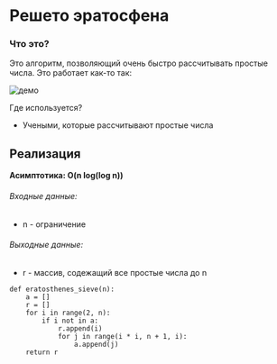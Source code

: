 # Решето эратосфена

### Что это?
Это алгоритм, позволяющий очень быстро рассчитывать простые числа. Это работает как-то так:

![демо](https://upload.wikimedia.org/wikipedia/commons/thumb/8/8c/New_Animation_Sieve_of_Eratosthenes.gif/400px-New_Animation_Sieve_of_Eratosthenes.gif)

Где используется?
 - Учеными, которые рассчитывают простые числа

## Реализация
**Асимптотика: O(n log(log n))**
###### Входные данные:
 - n - ограничение
###### Выходные данные:
 - r - массив, содежащий все простые числа до n
```python3
def eratosthenes_sieve(n):
    a = []
    r = []
    for i in range(2, n):
        if i not in a:
            r.append(i)
            for j in range(i * i, n + 1, i):
                a.append(j)
    return r
```